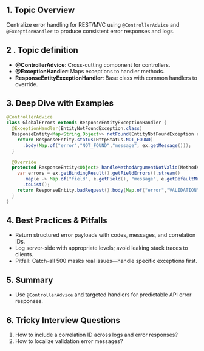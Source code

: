 ## 1. Topic Overview

Centralize error handling for REST/MVC using `@ControllerAdvice` and `@ExceptionHandler` to produce consistent error responses and logs.

## 2 . Topic definition

- **@ControllerAdvice**: Cross-cutting component for controllers.
- **@ExceptionHandler**: Maps exceptions to handler methods.
- **ResponseEntityExceptionHandler**: Base class with common handlers to override.

## 3. Deep Dive with Examples

```java
@ControllerAdvice
class GlobalErrors extends ResponseEntityExceptionHandler {
  @ExceptionHandler(EntityNotFoundException.class)
  ResponseEntity<Map<String,Object>> notFound(EntityNotFoundException ex) {
    return ResponseEntity.status(HttpStatus.NOT_FOUND)
      .body(Map.of("error","NOT_FOUND","message", ex.getMessage()));
  }

  @Override
  protected ResponseEntity<Object> handleMethodArgumentNotValid(MethodArgumentNotValidException ex, HttpHeaders headers, HttpStatusCode status, WebRequest request) {
    var errors = ex.getBindingResult().getFieldErrors().stream()
      .map(e -> Map.of("field", e.getField(), "message", e.getDefaultMessage()))
      .toList();
    return ResponseEntity.badRequest().body(Map.of("error","VALIDATION","details", errors));
  }
}
```

## 4. Best Practices & Pitfalls

- Return structured error payloads with codes, messages, and correlation IDs.
- Log server-side with appropriate levels; avoid leaking stack traces to clients.
- Pitfall: Catch-all 500 masks real issues—handle specific exceptions first.

## 5. Summary

- Use `@ControllerAdvice` and targeted handlers for predictable API error responses.

## 6. Tricky Interview Questions

1) How to include a correlation ID across logs and error responses?
2) How to localize validation error messages?
